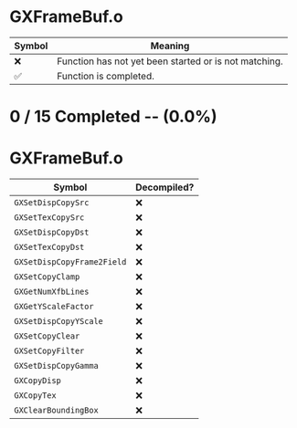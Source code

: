 # GXFrameBuf.o
| Symbol | Meaning 
| ------------- | ------------- 
| :x: | Function has not yet been started or is not matching. 
| :white_check_mark: | Function is completed. 


# 0 / 15 Completed -- (0.0%)
# GXFrameBuf.o
| Symbol | Decompiled? |
| ------------- | ------------- |
| `GXSetDispCopySrc` | :x: |
| `GXSetTexCopySrc` | :x: |
| `GXSetDispCopyDst` | :x: |
| `GXSetTexCopyDst` | :x: |
| `GXSetDispCopyFrame2Field` | :x: |
| `GXSetCopyClamp` | :x: |
| `GXGetNumXfbLines` | :x: |
| `GXGetYScaleFactor` | :x: |
| `GXSetDispCopyYScale` | :x: |
| `GXSetCopyClear` | :x: |
| `GXSetCopyFilter` | :x: |
| `GXSetDispCopyGamma` | :x: |
| `GXCopyDisp` | :x: |
| `GXCopyTex` | :x: |
| `GXClearBoundingBox` | :x: |
